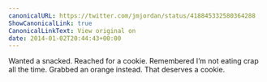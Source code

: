 ```yaml
---
canonicalURL: https://twitter.com/jmjordan/status/418845332580364288
ShowCanonicalLink: true
CanonicalLinkText: View original on
date: 2014-01-02T20:44:43+00:00
---
```

Wanted a snacked. Reached for a cookie. Remembered I’m not eating crap all the time. Grabbed an orange instead. That deserves a cookie.